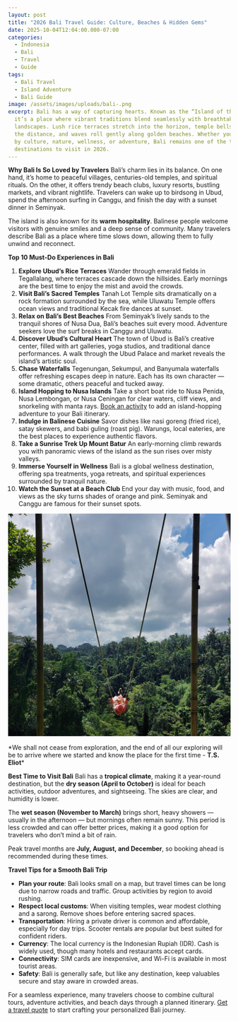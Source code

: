 ```yaml
---
layout: post
title: "2026 Bali Travel Guide: Culture, Beaches & Hidden Gems"
date: 2025-10-04T12:04:00.000-07:00
categories:
  - Indonesia
  - Bali
  - Travel
  - Guide
tags:
  - Bali Travel
  - Island Adventure
  - Bali Guide
image: /assets/images/uploads/bali-.png
excerpt: Bali has a way of capturing hearts. Known as the “Island of the Gods,”
  it’s a place where vibrant traditions blend seamlessly with breathtaking
  landscapes. Lush rice terraces stretch into the horizon, temple bells echo in
  the distance, and waves roll gently along golden beaches. Whether you’re drawn
  by culture, nature, wellness, or adventure, Bali remains one of the top
  destinations to visit in 2026.
---
```

**Why Bali Is So Loved by Travelers**
 Bali’s charm lies in its balance. On one hand, it’s home to peaceful villages, centuries-old temples, and spiritual rituals. On the other, it offers trendy beach clubs, luxury resorts, bustling markets, and vibrant nightlife. Travelers can wake up to birdsong in Ubud, spend the afternoon surfing in Canggu, and finish the day with a sunset dinner in Seminyak.

The island is also known for its **warm hospitality**. Balinese people welcome visitors with genuine smiles and a deep sense of community. Many travelers describe Bali as a place where time slows down, allowing them to fully unwind and reconnect.

**Top 10 Must-Do Experiences in Bali**

1. **Explore Ubud’s Rice Terraces**
   Wander through emerald fields in Tegallalang, where terraces cascade down the hillsides. Early mornings are the best time to enjoy the mist and avoid the crowds.
2. **Visit Bali’s Sacred Temples**
   Tanah Lot Temple sits dramatically on a rock formation surrounded by the sea, while Uluwatu Temple offers ocean views and traditional Kecak fire dances at sunset.
3. **Relax on Bali’s Best Beaches**
   From Seminyak’s lively sands to the tranquil shores of Nusa Dua, Bali’s beaches suit every mood. Adventure seekers love the surf breaks in Canggu and Uluwatu.
4. **Discover Ubud’s Cultural Heart**
   The town of Ubud is Bali’s creative center, filled with art galleries, yoga studios, and traditional dance performances. A walk through the Ubud Palace and market reveals the island’s artistic soul.
5. **Chase Waterfalls**
   Tegenungan, Sekumpul, and Banyumala waterfalls offer refreshing escapes deep in nature. Each has its own character — some dramatic, others peaceful and tucked away.
6. **Island Hopping to Nusa Islands**
   Take a short boat ride to Nusa Penida, Nusa Lembongan, or Nusa Ceningan for clear waters, cliff views, and snorkeling with manta rays. [Book an activity](https://exoticca.com/us/tours/asia/17313-sacred-bali-tropical-harmony?advisor_token=soukeyna-traoredia-0195b832-d5eb-7350-a7a0-e70acf9266a0) to add an island-hopping adventure to your Bali itinerary.
7. **Indulge in Balinese Cuisine**
   Savor dishes like nasi goreng (fried rice), satay skewers, and babi guling (roast pig). Warungs, local eateries, are the best places to experience authentic flavors.
8. **Take a Sunrise Trek Up Mount Batur**
   An early-morning climb rewards you with panoramic views of the island as the sun rises over misty valleys.
9. **Immerse Yourself in Wellness**
   Bali is a global wellness destination, offering spa treatments, yoga retreats, and spiritual experiences surrounded by tranquil nature.
10. **Watch the Sunset at a Beach Club**
     End your day with music, food, and views as the sky turns shades of orange and pink. Seminyak and Canggu are famous for their sunset spots.

![](/assets/images/uploads/bali-st.png)

\*We shall not cease from exploration, and the end of all our exploring will be to arrive where we started and know the place for the first time - **T.S. Eliot*** 

**Best Time to Visit Bali**
 Bali has a **tropical climate**, making it a year-round destination, but the **dry season (April to October)** is ideal for beach activities, outdoor adventures, and sightseeing. The skies are clear, and humidity is lower.

The **wet season (November to March)** brings short, heavy showers — usually in the afternoon — but mornings often remain sunny. This period is less crowded and can offer better prices, making it a good option for travelers who don’t mind a bit of rain.

Peak travel months are **July, August, and December**, so booking ahead is recommended during these times.

**Travel Tips for a Smooth Bali Trip**

* **Plan your route**: Bali looks small on a map, but travel times can be long due to narrow roads and traffic. Group activities by region to avoid rushing.
* **Respect local customs**: When visiting temples, wear modest clothing and a sarong. Remove shoes before entering sacred spaces.
* **Transportation**: Hiring a private driver is common and affordable, especially for day trips. Scooter rentals are popular but best suited for confident riders.
* **Currency**: The local currency is the Indonesian Rupiah (IDR). Cash is widely used, though many hotels and restaurants accept cards.
* **Connectivity**: SIM cards are inexpensive, and Wi-Fi is available in most tourist areas.
* **Safety**: Bali is generally safe, but like any destination, keep valuables secure and stay aware in crowded areas.

For a seamless experience, many travelers choose to combine cultural tours, adventure activities, and beach days through a planned itinerary. [Get a travel quote](https://forms.gle/ZBeponc75D1hfRBN7) to start crafting your personalized Bali journey.

